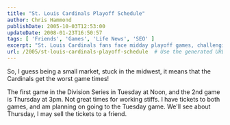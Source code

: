 ```yaml
---
title: "St. Louis Cardinals Playoff Schedule"
author: Chris Hammond
publishDate: 2005-10-03T12:53:00
updateDate: 2008-01-23T16:50:57
tags: [ 'Friends', 'Games', 'Life News', 'SEO' ]
excerpt: "St. Louis Cardinals fans face midday playoff games, challenging work schedules. Will they make it to both games or sell tickets to a friend?"
url: /2005/st-louis-cardinals-playoff-schedule  # Use the generated URL with year
---
```

<P>So, I guess being a small market, stuck in the midwest, it means that the Cardinals get the worst game times!</P> <P>The first game in the Division Series in Tuesday at Noon, and the 2nd game is Thursday at 3pm. Not great times for working stiffs. I have tickets to both games, and am planning on going to the Tuesday game. We'll see about Thursday, I may sell the tickets to a friend.</P>


